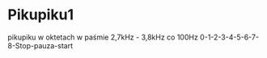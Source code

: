 # Pikupiku1
pikupiku w oktetach w paśmie 2,7kHz - 3,8kHz co 100Hz 0-1-2-3-4-5-6-7-8-Stop-pauza-start

